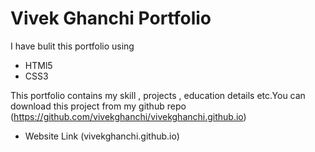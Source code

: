 Vivek Ghanchi Portfolio
=======================

I have bulit this portfolio using
* HTMl5
* CSS3

This portfolio contains my skill , projects , education details etc.You can download this project from my github repo (https://github.com/vivekghanchi/vivekghanchi.github.io)

* Website Link (vivekghanchi.github.io)
